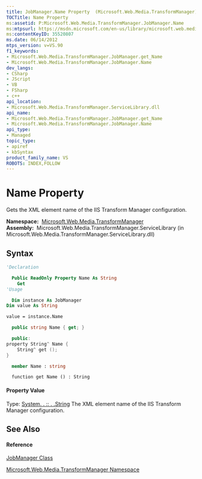 ```yaml
---
title: JobManager.Name Property  (Microsoft.Web.Media.TransformManager)
TOCTitle: Name Property
ms:assetid: P:Microsoft.Web.Media.TransformManager.JobManager.Name
ms:mtpsurl: https://msdn.microsoft.com/en-us/library/microsoft.web.media.transformmanager.jobmanager.name(v=VS.90)
ms:contentKeyID: 35520807
ms.date: 06/14/2012
mtps_version: v=VS.90
f1_keywords:
- Microsoft.Web.Media.TransformManager.JobManager.get_Name
- Microsoft.Web.Media.TransformManager.JobManager.Name
dev_langs:
- CSharp
- JScript
- VB
- FSharp
- c++
api_location:
- Microsoft.Web.Media.TransformManager.ServiceLibrary.dll
api_name:
- Microsoft.Web.Media.TransformManager.JobManager.get_Name
- Microsoft.Web.Media.TransformManager.JobManager.Name
api_type:
- Managed
topic_type:
- apiref
- kbSyntax
product_family_name: VS
ROBOTS: INDEX,FOLLOW
---
```


# Name Property

Gets the XML element name of the IIS Transform Manager configuration.

**Namespace:**  [Microsoft.Web.Media.TransformManager](microsoft-web-media-transformmanager-namespace.md)  
**Assembly:**  Microsoft.Web.Media.TransformManager.ServiceLibrary (in Microsoft.Web.Media.TransformManager.ServiceLibrary.dll)

## Syntax

``` vb
'Declaration

  Public ReadOnly Property Name As String
    Get
'Usage

  Dim instance As JobManager
Dim value As String

value = instance.Name
```

``` csharp
  public string Name { get; }
```

``` c++
  public:
property String^ Name {
    String^ get ();
}
```

``` fsharp
  member Name : string
```

``` jscript
  function get Name () : String
```

#### Property Value

Type: [System. . :: . .String](https://msdn.microsoft.com/en-us/library/s1wwdcbf\(v=vs.90\))  
The XML element name of the IIS Transform Manager configuration.  

## See Also

#### Reference

[JobManager Class](jobmanager-class-microsoft-web-media-transformmanager.md)

[Microsoft.Web.Media.TransformManager Namespace](microsoft-web-media-transformmanager-namespace.md)

